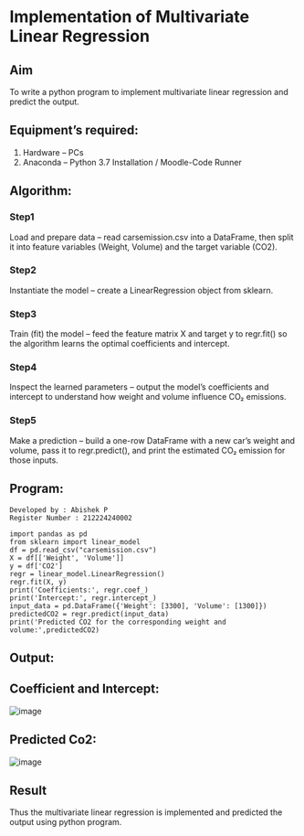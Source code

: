 # Implementation of Multivariate Linear Regression
## Aim
To write a python program to implement multivariate linear regression and predict the output.
## Equipment’s required:
1.	Hardware – PCs
2.	Anaconda – Python 3.7 Installation / Moodle-Code Runner
## Algorithm:
### Step1
Load and prepare data – read carsemission.csv into a DataFrame, then split it into feature variables (Weight, Volume) and the target variable (CO2).

### Step2
Instantiate the model – create a LinearRegression object from sklearn.
### Step3
Train (fit) the model – feed the feature matrix X and target y to regr.fit() so the algorithm learns the optimal coefficients and intercept.

### Step4
Inspect the learned parameters – output the model’s coefficients and intercept to understand how weight and volume influence CO₂ emissions.

### Step5
Make a prediction – build a one-row DataFrame with a new car’s weight and volume, pass it to regr.predict(), and print the estimated CO₂ emission for those inputs.

## Program:
```
Developed by : Abishek P
Register Number : 212224240002

import pandas as pd
from sklearn import linear_model
df = pd.read_csv("carsemission.csv")
X = df[['Weight', 'Volume']]
y = df['CO2']
regr = linear_model.LinearRegression()
regr.fit(X, y)
print('Coefficients:', regr.coef_)
print('Intercept:', regr.intercept_)
input_data = pd.DataFrame({'Weight': [3300], 'Volume': [1300]})
predictedCO2 = regr.predict(input_data)
print('Predicted CO2 for the corresponding weight and volume:',predictedCO2)
```
## Output:
## Coefficient and Intercept:
![image](https://github.com/user-attachments/assets/f388adb0-4f89-46b0-a8ab-5534afe76310)
## Predicted Co2:
![image](https://github.com/user-attachments/assets/0128f278-62e5-441e-8533-dc7dd3ad14e0)

## Result
Thus the multivariate linear regression is implemented and predicted the output using python program.
